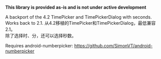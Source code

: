 **This library is provided as-is and is not under active development**

A backport of the 4.2 TimePicker and TimePickerDialog with seconds. Works back to 2.1.
从4.2移植的TimePicker和TimePickerDialog，最低兼容2.1。<br>
除了选择时、分，还可以选择秒数。

Requires android-numberpicker: https://github.com/SimonVT/android-numberpicker
